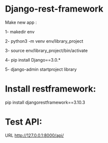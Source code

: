 # Django-rest-framework
Make new app :

1- makedir env

2- python3 -m venv env/library_project

3- source env/library_project/bin/activate

4- pip install Django==3.0.*

5- django-admin startproject library


# Install restframework:
pip install djangorestframework==3.10.3

# Test API:
URL http://127.0.0.1:8000/api/
